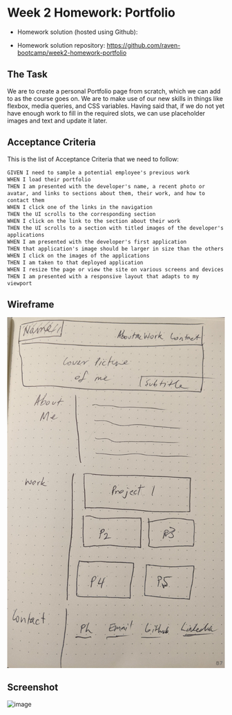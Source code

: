 # Week 2 Homework: Portfolio

 - Homework solution (hosted using Github):
   
 - Homework solution repository:
   https://github.com/raven-bootcamp/week2-homework-portfolio

## The Task
We are to create a personal Portfolio page from scratch, which we can add to as the course goes on.
We are to make use of our new skills in things like flexbox, media queries, and CSS variables.
Having said that, if we do not yet have enough work to fill in the required slots, we can use placeholder images and text and update it later.

## Acceptance Criteria
This is the list of Acceptance Criteria that we need to follow:
```
GIVEN I need to sample a potential employee's previous work
WHEN I load their portfolio
THEN I am presented with the developer's name, a recent photo or avatar, and links to sections about them, their work, and how to contact them
WHEN I click one of the links in the navigation
THEN the UI scrolls to the corresponding section
WHEN I click on the link to the section about their work
THEN the UI scrolls to a section with titled images of the developer's applications
WHEN I am presented with the developer's first application
THEN that application's image should be larger in size than the others
WHEN I click on the images of the applications
THEN I am taken to that deployed application
WHEN I resize the page or view the site on various screens and devices
THEN I am presented with a responsive layout that adapts to my viewport
```
## Wireframe
<img src="assets/images/wireframe.jpg"></img>
## Screenshot
![image](assets/images/)
